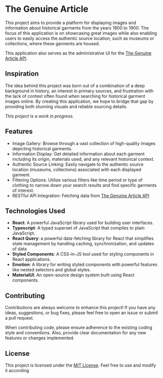 # The Genuine Article 


This project aims to provide a platform for displaying images and information about historical garments from the years 1800 to 1900. The focus of this application is on showcasing great images while also enabling users to easily access the authentic source location, such as museums or collections, where these garments are housed.

This application also serves as the administrative UI for the [The Genuine Article API](https://github.com/jessicagertig/the-genuine-article-api).

## Inspiration

The idea behind this project was born out of a combination of a deep background in history, an interest in primary sources, and frustration with the lack of context often found when searching for historical garment images online. By creating this application, we hope to bridge that gap by providing both stunning visuals and reliable sourcing details.

*This project is a work in progress.*

## Features
- Image Gallery: Browse through a vast collection of high-quality images depicting historical garments.
- Information Display: Get detailed information about each garment including its origin, materials used, and any relevant historical context.
- Authentic Source Linking: Easily navigate to the authentic source location (museums, collections) associated with each displayed garment.
- Filtering Options: Utilize various filters like time period or type of clothing to narrow down your search results and find specific garments of interest.
- RESTful API Integration: Fetching data from [The Genuine Article API](https://github.com/jessicagertig/the-genuine-article-api)

## Technologies Used
- **React**: A powerful JavaScript library used for building user interfaces.
- **Typescript**: A typed superset of JavaScript that compiles to plain JavaScript.
- **React Query**: a powerful data-fetching library for React that simplifies state management by handling caching, synchronization, and updates of data 
- **Styled Components**: A CSS-in-JS tool used for styling components in React applications.
- **Emotion**: A library for writing styled components with powerful features like nested selectors and global styles.
- **MaterialUI**: An open-source design system built using React components.

## Contributing
Contributions are always welcome to enhance this project! If you have any ideas, suggestions, or bug fixes, please feel free to open an issue or submit a pull request.

When contributing code, please ensure adherence to the existing coding style and conventions. Also, provide clear documentation for any new features or changes implemented.

## License
This project is licensed under the [MIT License](https://opensource.org/licenses/MIT). Feel free to use and modify it according
